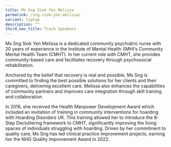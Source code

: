 ```yaml
---
title: Ms Sng Siok Yen Melissa
permalink: /sng-siok-yen-melissa/
variant: tiptap
description: ""
third_nav_title: Track Speakers
---
```

<p></p>
<p>Ms Sng Siok Yen Melissa is a dedicated community psychiatric nurse with
20 years of experience in the Institute of Mental Health (IMH)’s Community
Mental Health Team (CMHT). In her current role with CMHT, she provides
community-based care and facilitates recovery through psychosocial rehabilitation.</p>
<p>Anchored by the belief that recovery is real and possible, Ms Sng is committed
to finding the best possible solutions for her clients and their caregivers,
delivering excellent care. Melissa also enhances the capabilities of community
partners and improves care integration through skill training and collaboration.</p>
<p>In 2016, she received the Health Manpower Development Award which included
an invitation of training in community interventions for hoarding with
Hoarding Disorders UK. This training allowed her to introduce the 8-Step
Decluttering framework to CMHT, significantly improving the living spaces
of individuals struggling with hoarding. Driven by her commitment to quality
care, Ms Sng has led clinical practice improvement projects, earning her
the NHG Quality Improvement Award in 2022.</p>